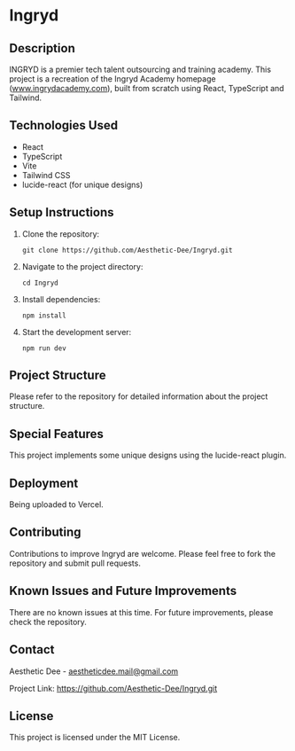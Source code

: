 # Ingryd

## Description
INGRYD is a premier tech talent outsourcing and training academy. This project is a recreation of the Ingryd Academy homepage (www.ingrydacademy.com), built from scratch using React, TypeScript and Tailwind.

## Technologies Used
- React
- TypeScript
- Vite
- Tailwind CSS
- lucide-react (for unique designs)

## Setup Instructions

1. Clone the repository:
   ```
   git clone https://github.com/Aesthetic-Dee/Ingryd.git
   ```
2. Navigate to the project directory:
   ```
   cd Ingryd
   ```
3. Install dependencies:
   ```
   npm install
   ```
4. Start the development server:
   ```
   npm run dev
   ```

## Project Structure
Please refer to the repository for detailed information about the project structure.

## Special Features
This project implements some unique designs using the lucide-react plugin.

## Deployment
Being uploaded to Vercel.

## Contributing
Contributions to improve Ingryd are welcome. Please feel free to fork the repository and submit pull requests.

## Known Issues and Future Improvements

There are no known issues at this time. For future improvements, please check the repository.

## Contact

Aesthetic Dee - aestheticdee.mail@gmail.com

Project Link: https://github.com/Aesthetic-Dee/Ingryd.git

## License

This project is licensed under the MIT License.
